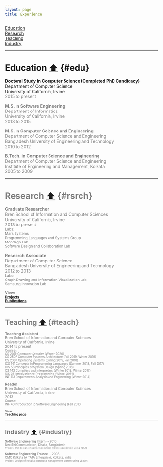```yaml
---
layout: page
title: Experience
---
```


[Education](#edu)
<br>[Research](#rsrch) 
<br>[Teaching](#teach)
<br>[Industry](#industry)

_____________

# Education <a href="#top">⬆</a> {#edu}

**Doctoral Study in Computer Science (Completed PhD Candidacy)** 
<br>Department of Computer Science
<br>University of California, Irvine 
<br> <font color="gray">2015 to present

**M.S. in Software Engineering** 
<br>Department of Informatics
<br>University of California, Irvine 
<br> <font color="gray">2013 to 2015

**M.S. in Computer Science and Engineering** 
<br>Department of Computer Science and Engineering
<br>Bangladesh University of Engineering and Technology
<br> <font color="gray">2010 to 2012

**B.Tech. in Computer Science and Engineering** 
<br>Department of Computer Science and Engineering
<br>Institute of Engineering and Management, Kolkata
<br> <font color="gray">2005 to 2009


_____________


# Research <a href="#top">⬆</a> {#rsrch}

**Graduate Researcher** 
<br>Bren School of Information and
Computer Sciences<br>University of California, Irvine 
<br> <font color="gray">2013 to present
<br> <small>Labs: 
<br>Mars Systems 
<br>Programming Languages and Systems Group 
<br>Mondego Lab
<br>Software Design and Collaboration Lab</small>

**Research Associate**
<br>Department of Computer Science
<br>Bangladesh University of Engineering and Technology
<br> <font color="gray">2012 to 2013
<br> <small>Labs: 
<br>Graph Drawing and Information Visualization Lab 
<br>Samsung Innovation Lab</small>

<small>**View:**<br>
[**Projects**](../Projects/index.html)
<br>[**Publications**](../Publications/index.html)

_____________

# Teaching <a href="#top">⬆</a> {#teach}

**Teaching Assistant**
<br>Bren School of Information and Computer Sciences
<br>University of California, Irvine
<br> <font color="gray">2014 to present
<br> <small>Courses:</small> 
<br> <small>CS 201P Computer Security (Winter 2020)</small>
<br> <small>CS 250P Computer Systems Architecture (Fall 2019, Winter 2019)</small>
<br> <small>CS 238P Operating Systems (Spring 2019, Fall 2018) </small>
<br> <small>ICS 141 Concepts in Programming Languages (Summer 2018, Fall 2017)</small> 
<br> <small>ICS 53 Principles of System Design (Spring 2018)</small> 
<br> <small>CS 142 Compilers and Interpreters (Winter 2018, Winter 2017)</small> 
<br> <small>ICS 31 Introduction to Programming (Winter 2014)</small> 
<br> <small>INF 113 Requirements Analysis and Engineering (Winter 2014)</small>

**Reader**
<br>Bren School of Information and Computer Sciences<br> University of California, Irvine
<br> <font color="gray">2013
<br> <small>Course:</small> 
<br> <small>INF 43 Introduction to Software Engineering (Fall 2013)</small> 

<small>**View:**<br>
[**Teaching page**](../Teaching/index.html)

_____________

# Industry <a href="#top">⬆</a> {#industry}

 **Software Engineering Intern** -- 2010<br>NextTel Communiction, Dhaka, Bangladesh
<br> <small>Project: GUI design of a pharmaceutical mobile application using J2ME</small>
											
 **Software Engineering Trainee** -- 2008<br>CMC Kolkata (A TATA Enterprise), Kolkata, India
<br><small> Project: Design of hospital database management system using VB.Net</small>
